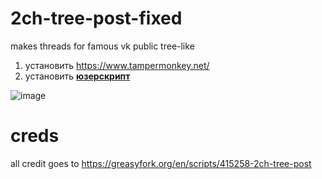 # 2ch-tree-post-fixed
makes threads for famous vk public tree-like

1. установить https://www.tampermonkey.net/
2. установить **[юзерскрипт](https://github.com/qrlk/2ch-tree-post-fixed/raw/main/2ch%20tree%20post.user.js)**

![image](https://user-images.githubusercontent.com/40423143/188238742-8c88dc45-2957-4144-be6d-30c89ce939f6.png)


# creds
all credit goes to https://greasyfork.org/en/scripts/415258-2ch-tree-post
